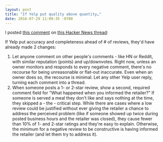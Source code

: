 ```yaml
---
layout: post
title: "If Yelp put quality above quantity…"
date: 2016-07-29 11:09:35 -0700
---
```


I posted [this comment](https://news.ycombinator.com/item?id=12188315) on [this Hacker News thread](https://news.ycombinator.com/item?id=12184688):

If Yelp put accuracy and completeness ahead of # of reviews, they'd have already made 2 changes:

1. Let anyone comment on other people's comments - like HN or Reddit, with similar reputation (points) and up/downvotes.
    Right now, unless an owner monitors and responds to every negative comment, there's no recourse for being unreasonable or flat-out inaccurate. Even when an owner does so, the recourse is minimal. Let any other Yelp user reply, turning each comment into a thread.
2. When someone posts a 1- or 2-star review, show a second, required comment field for "What happened when you informed the retailer?"
    If someone is served a meal they don't like and says nothing at the time, they skipped a - the - critical step. While there are cases where a low review could be justified without ever giving the retailer a chance to address the perceived problem (like if someone showed up twice during posted business hours and the retailer was closed), they cause fewer than 10% of 1- and 2-star ratings and they're easy to explain. Otherwise, the minimum for a negative review to be constructive is having informed the retailer (and let them try to address it).
